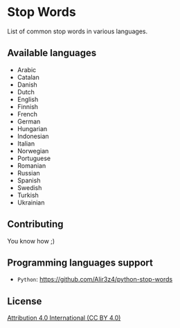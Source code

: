 Stop Words
==========

List of common stop words in various languages.



Available languages
-------------------
* Arabic
* Catalan
* Danish
* Dutch
* English
* Finnish
* French
* German
* Hungarian
* Indonesian
* Italian
* Norwegian
* Portuguese
* Romanian
* Russian
* Spanish
* Swedish
* Turkish
* Ukrainian

Contributing
-----------------
You know how ;)


Programming languages support
-----------------------------

* `Python`: https://github.com/Alir3z4/python-stop-words


License
--------
[Attribution 4.0 International (CC BY 4.0)][LICENSE]

[LICENSE]: http://creativecommons.org/licenses/by/4.0/
